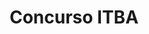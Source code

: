 ---
thumbnail: /images/architects-and-developers/portfolio/concurso-itba/thumbnail.jpg
title: Concurso ITBA
credit: Matías Beccar Varela, Pablo Katz, Ignacio Beccar Varela
order: 4
slides:
  - image: /images/architects-and-developers/portfolio/concurso-itba/slide-1.jpg
    proportion: video
  - image: /images/architects-and-developers/portfolio/concurso-itba/slide-2.jpg
    proportion: video
  - image: /images/architects-and-developers/portfolio/concurso-itba/slide-3.jpg
    proportion: video
  - image: /images/architects-and-developers/portfolio/concurso-itba/slide-4.jpg
    proportion: vertical
  - image: /images/architects-and-developers/portfolio/concurso-itba/slide-5.jpg
    proportion: video
---